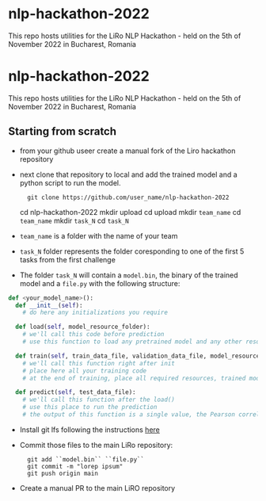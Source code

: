 # nlp-hackathon-2022
This repo hosts utilities for the LiRo NLP Hackathon - held on the 5th of November 2022 in Bucharest, Romania

# nlp-hackathon-2022
This repo hosts utilities for the LiRo NLP Hackathon - held on the 5th of November 2022 in Bucharest, Romania


## Starting from scratch

- from your github useer create a manual fork of the Liro hackathon repository
- next clone that repository to local and add the trained model and a python script to run the model.

		git clone https://github.com/user_name/nlp-hackathon-2022
	cd nlp-hackathon-2022
	mkdir upload
	cd upload
  	mkdir ``team_name``
  	cd ``team_name``
  	mkdir ``task_N``
  	cd ``task_N``

- ``team_name`` is a folder with the name of your team
- ``task_N`` folder represents the folder coresponding to one of the first 5 tasks from the first challenge
- The folder ``task_N`` will contain a ``model.bin``, the binary of the trained model and a ``file.py`` with the following structure:

```python
def <your_model_name>():
  def __init__(self):
    # do here any initializations you require

  def load(self, model_resource_folder):
    # we'll call this code before prediction
    # use this function to load any pretrained model and any other resource, from the given folder path

  def train(self, train_data_file, validation_data_file, model_resource_folder):
    # we'll call this function right after init
    # place here all your training code
    # at the end of training, place all required resources, trained model, etc in the given model_resource_folder

  def predict(self, test_data_file):
    # we'll call this function after the load()
    # use this place to run the prediction
    # the output of this function is a single value, the Pearson correlation on the similarity score column of the test data and the predicted similiarity scores for each pair of texts in the test data.
```
- Install git lfs following the instructions [here](https://git-lfs.github.com/)
- Commit those files to the main LiRo repository:

		git add ``model.bin`` ``file.py``
		git commit -m "lorep ipsum"
		git push origin main

- Create a manual PR to the main LiRO repository
